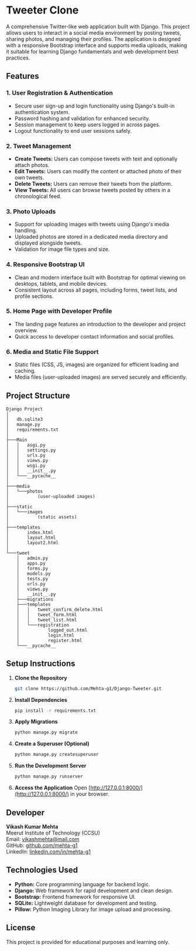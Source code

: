 # Tweeter Clone

A comprehensive Twitter-like web application built with Django. This project allows users to interact in a social media environment by posting tweets, sharing photos, and managing their profiles. The application is designed with a responsive Bootstrap interface and supports media uploads, making it suitable for learning Django fundamentals and web development best practices.

## Features

### 1. User Registration & Authentication
- Secure user sign-up and login functionality using Django's built-in authentication system.
- Password hashing and validation for enhanced security.
- Session management to keep users logged in across pages.
- Logout functionality to end user sessions safely.

### 2. Tweet Management
- **Create Tweets:** Users can compose tweets with text and optionally attach photos.
- **Edit Tweets:** Users can modify the content or attached photo of their own tweets.
- **Delete Tweets:** Users can remove their tweets from the platform.
- **View Tweets:** All users can browse tweets posted by others in a chronological feed.

### 3. Photo Uploads
- Support for uploading images with tweets using Django's media handling.
- Uploaded photos are stored in a dedicated media directory and displayed alongside tweets.
- Validation for image file types and size.

### 4. Responsive Bootstrap UI
- Clean and modern interface built with Bootstrap for optimal viewing on desktops, tablets, and mobile devices.
- Consistent layout across all pages, including forms, tweet lists, and profile sections.

### 5. Home Page with Developer Profile
- The landing page features an introduction to the developer and project overview.
- Quick access to developer contact information and social profiles.

### 6. Media and Static File Support
- Static files (CSS, JS, images) are organized for efficient loading and caching.
- Media files (user-uploaded images) are served securely and efficiently.

## Project Structure

```plaintext
Django Project
│
│   db.sqlite3
│   manage.py
│   requirements.txt
│
├───Main
│   │   asgi.py
│   │   settings.py
│   │   urls.py
│   │   views.py
│   │   wsgi.py
│   │   __init__.py
│   └───__pycache__
│
├───media
│   └───photos
│           (user-uploaded images)
│
├───static
│   └───images
│           (static assets)
│
├───templates
│       index.html
│       layout.html
│       layout2.html
│
└───tweet
    │   admin.py
    │   apps.py
    │   forms.py
    │   models.py
    │   tests.py
    │   urls.py
    │   views.py
    │   __init__.py
    ├───migrations
    ├───templates
    │   │   tweet_confirm_delete.html
    │   │   tweet_form.html
    │   │   tweet_list.html
    │   └───registration
    │           logged_out.html
    │           login.html
    │           register.html
    └───__pycache__
```

## Setup Instructions

1. **Clone the Repository**
   ```bash
   git clone https://github.com/Mehta-g1/Django-Tweeter.git
   ```

2. **Install Dependencies**
   ```bash
   pip install -r requirements.txt
   ```

3. **Apply Migrations**
   ```bash
   python manage.py migrate
   ```

4. **Create a Superuser (Optional)**
   ```bash
   python manage.py createsuperuser
   ```

5. **Run the Development Server**
   ```bash
   python manage.py runserver
   ```

6. **Access the Application**
   Open [http://127.0.0.1:8000/](http://127.0.0.1:8000/) in your browser.

## Developer

**Vikash Kumar Mehta**  
Meerut Institute of Technology (CCSU)  
Email: vikashmehta@mail.com  
GitHub: [github.com/mehta-g1](https://github.com/mehta-g1)  
LinkedIn: [linkedin.com/in/mehta-g1](https://linkedin.com/in/mehta-g1)

## Technologies Used

- **Python:** Core programming language for backend logic.
- **Django:** Web framework for rapid development and clean design.
- **Bootstrap:** Frontend framework for responsive UI.
- **SQLite:** Lightweight database for development and testing.
- **Pillow:** Python Imaging Library for image upload and processing.

## License

This project is provided for educational purposes and learning only.
